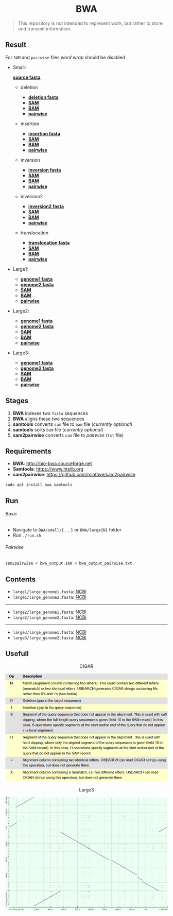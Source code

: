 <h1 align="center">BWA</h1>

> This repository is not intended to represent work, but rather to store and transmit information.

## Result

For `SAM` and `pairwise` files *word wrap* should be disabled

- Small:

	[**source fasta**](./samples/small/source.fasta)

	- deletion
		- [**deletion fasta**](./samples/small/deletion.fasta)
		- [**SAM**](./BWA/small/deletion/bwa_output.sam)
		- [**BAM**](./BWA/small/deletion/bwa_output.bam)
		- [**pairwise**](./BWA/small/deletion/bwa_output_pairwise.txt)

	- insertion
		- [**insertion fasta**](./samples/small/insertion.fasta)
		- [**SAM**](./BWA/small/insertion/bwa_output.sam)
		- [**BAM**](./BWA/small/insertion/bwa_output.bam)
		- [**pairwise**](./BWA/small/insertion/bwa_output_pairwise.txt)

	- inversion
		- [**inversion fasta**](./samples/small/inversion.fasta)
		- [**SAM**](./BWA/small/inversion/bwa_output.sam)
		- [**BAM**](./BWA/small/inversion/bwa_output.bam)
		- [**pairwise**](./BWA/small/inversion/bwa_output_pairwise.txt)

	- inversion2
		- [**inversion2 fasta**](./samples/small/inversion2.fasta)
		- [**SAM**](./BWA/small/inversion2/bwa_output.sam)
		- [**BAM**](./BWA/small/inversion2/bwa_output.bam)
		- [**pairwise**](./BWA/small/inversion2/bwa_output_pairwise.txt)

	- translocation
		- [**translocation fasta**](./samples/small/translocation.fasta)
		- [**SAM**](./BWA/small/translocation/bwa_output.sam)
		- [**BAM**](./BWA/small/translocation/bwa_output.bam)
		- [**pairwise**](./BWA/small/translocation/bwa_output_pairwise.txt)

- Large1:
	- [**genome1 fasta**](./samples/large1/large_genome1.fasta)
	- [**genome2 fasta**](./samples/large1/large_genome2.fasta)
	- [**SAM**](./BWA/large1/bwa_output.sam)
	- [**BAM**](./BWA/large1/bwa_output.bam)
	- [**pairwise**](./BWA/large1/bwa_output_pairwise.txt)

- Large2:
	- [**genome1 fasta**](./samples/large2/large_genome1.fasta)
	- [**genome2 fasta**](./samples/large2/large_genome2.fasta)
	- [**SAM**](./BWA/large2/bwa_output.sam)
	- [**BAM**](./BWA/large2/bwa_output.bam)
	- [**pairwise**](./BWA/large2/bwa_output_pairwise.txt)

- Large3:
	- [**genome1 fasta**](./samples/large3/large_genome1.fasta)
	- [**genome2 fasta**](./samples/large3/large_genome2.fasta)
	- [**SAM**](./BWA/large3/bwa_output.sam)
	- [**BAM**](./BWA/large3/bwa_output.bam)
	- [**pairwise**](./BWA/large3/bwa_output_pairwise.txt)


## Stages

1. **BWA** indexes two `fasta` sequences
2. **BWA** aligns these two sequences
3. **samtools** converts `sam` file to `bam` file (*currently optional*)
4. **samtools** sorts `bam` file (*currently optional*)
5. **sam2pairwise** converts `sam` file to *pairwise* (`txt` file)


## Requirements

- **BWA**: http://bio-bwa.sourceforge.net
- **Samtools**: https://www.htslib.org
- **sam2pairwise**: https://github.com/mlafave/sam2pairwise

`sudo apt install bwa samtools`


## Run

###### Basic

- Navigate to `BWA/small/{...}` or `BWA/large{N}` folder
- Run `./run.sh`

###### Pairwise

`sam2pairwise < bwa_output.sam > bwa_output_pairwise.txt`


## Contents

- `large1/large_genome1.fasta`: [NCBI](https://www.ncbi.nlm.nih.gov/nuccore/CP003305.1)
- `large1/large_genome2.fasta`: [NCBI](https://www.ncbi.nlm.nih.gov/nuccore/CP000766.3)
---
- `large2/large_genome1.fasta`: [NCBI](https://www.ncbi.nlm.nih.gov/nuccore/NZ_CP009625.1)
- `large2/large_genome2.fasta`: [NCBI](https://www.ncbi.nlm.nih.gov/nuccore/NZ_CP007695.1)
---
- `large3/large_genome1.fasta`: [NCBI](https://www.ncbi.nlm.nih.gov/nuccore/NZ_CP009626.1)
- `large3/large_genome2.fasta`: [NCBI](https://www.ncbi.nlm.nih.gov/nuccore/NZ_CP007696.1)

## Usefull

<p align="center">CIGAR</p>

![](src/CIGAR.png)

<p align="center">Large3</p>

![](src/large3.png)